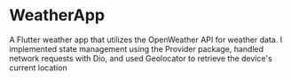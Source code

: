 # WeatherApp
A Flutter weather app that utilizes the OpenWeather API for weather data. I implemented state management using the Provider package, handled network requests with Dio, and used Geolocator to retrieve the device's current location
